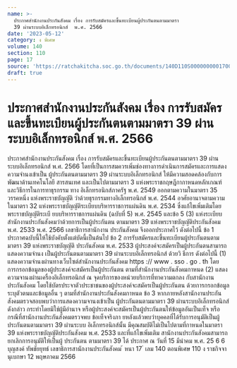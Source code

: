 ```yaml
---
name: >-
  ประกาศสำนักงานประกันสังคม เรื่อง การรับสมัครและขึ้นทะเบียนผู้ประกันตนตามมาตรา
  39 ผ่านระบบอิเล็กทรอนิกส์  พ.ศ. 2566
date: '2023-05-12'
category: ง พิเศษ
volume: 140
section: 110
page: 17
source: 'https://ratchakitcha.soc.go.th/documents/140D110S0000000001700.pdf'
draft: true
---
```


# ประกาศสำนักงานประกันสังคม เรื่อง การรับสมัครและขึ้นทะเบียนผู้ประกันตนตามมาตรา 39 ผ่านระบบอิเล็กทรอนิกส์  พ.ศ. 2566

ประกาศสำนักงานประกันสังคม เรื่อง การรับสมัครและขึ้นทะเบียนผู้ประกันตนตามมาตรา 39 ผ่านระบบอิเล็กทรอนิกส์ พ.ศ. 2566 โดยที่เป็นการสมควรเพิ่มช่องทางการดำเนินการสมัครและการแสดงความจำนงเข้าเป็น ผู้ประกันตนตามมาตรา 39 ผ่านระบบอิเล็กทรอนิกส์ ให้มีความสอดคล้องกับการพัฒนาด้านเทคโนโลยี สารสนเทศ และเป็นไปตามมาตรา 3 แห่งพระราชกฤษฎีกากาหนดหลักเกณฑ์และวิธีการในการทาธุรกรรม ทาง อิเล็กทรอนิกส์ภาครัฐ พ.ศ. 2549 ออกตามความในมาตรา 35 วรรคหนึ่ง แห่งพระราชบัญญัติ ว่าด้วยธุรกรรมทางอิเล็กทรอนิกส์ พ.ศ. 2544 อาศัยอานาจตามความในมาตรา 32 แห่งพระราชบัญญัติระเบียบบริหารราชการแผ่นดิน พ.ศ. 2534 ซึ่งแก้ไขเพิ่มเติมโดยพระราชบัญญัติระเบี ยบบริหารราชการแผ่นดิน (ฉบับที่ 5) พ.ศ. 2545 และข้อ 5 (3) แห่งระเบียบสำนักงานประกันสังคมว่าด้วยการเป็นผู้ประกันตน ตามมาตรา 39 แห่งพระราชบัญญัติประกันสังคม พ.ศ. 2533 พ.ศ. 2566 เลขาธิการสานักงาน ประกันสังคม จึงออกประกาศไว้ ดังต่อไปนี้ ข้อ 1 ประกาศฉบับนี้ให้ใช้บังคับตั้งแต่บัดนี้เป็นต้นไป ข้อ 2 การรับสมัครและขึ้นทะเบียนผู้ประกันตนตามมาตรา 39 แห่งพระราชบัญญัติ ประกันสังคม พ.ศ. 2533 ผู้ประสงค์จะสมัครเป็นผู้ประกันตนสามารถแสดงความจำนง เป็นผู้ประกันตนตามมาตรา 39 ผ่านระบบอิเล็กทรอนิกส์ ด้วยวิ ธีการ ดังต่อไปนี้ (1) แสดงความจำนงผ่านทางเว็บไซต์สำนักงานประกันสังคม https :// www . sso . go . th โดยการกรอกข้อมูลของผู้ประสงค์จะสมัครเป็นผู้ประกันตน ตามที่สำนักงานประกันสังคมกาหนด (2) แสดงความจานงผ่านเครื่องอิเล็กทรอนิกส์ ณ จุดบริการของหน่วยบริการที่ทาความตกลง กับสานักงานประกันสังคม โดยใช้บัตรประจาตัวประชาชนของผู้ประสงค์จะสมัครเป็นผู้ประกันตน ด้วยการกรอกข้อมูลระบุตัวตนและข้อมูลอื่น ๆ ตามที่สำนักงานประกันสังคมกาหนด ข้อ 3 หากภายหลังสานักงานประกันสังคมตรวจสอบพบว่าการแสดงความจานงเข้าเป็น ผู้ประกันตนตามมาตรา 39 ผ่านระบบอิเล็กทรอนิกส์ดังกล่าว กระทำโดยมิใช่ผู้มีอำนาจ หรือผู้ประสงค์จะสมัครเป็นผู้ประกันตนให้ข้อมูลอันเป็นเท็จ หรือกรณีที่สานักงานประกันสังคมตรวจพบ ข้อเท็จจริงภา ยหลังแล้วพบว่าบุคคลที่ได้รับการอนุมัติเป็นผู้ประกันตนตามมาตรา 39 ผ่านระบบ อิเล็กทรอนิกส์นั้น มีคุณสมบัติไม่เป็นไปตามที่กาหนดในมาตรา 39 แห่งพระราชบัญญัติประกันสังคม พ.ศ. 2533 และที่แก้ไขเพิ่มเติม สานักงานประกันสังคมสามารถยกเลิกการอนุมัติให้เป็นผู้ ประกันตน ตามมาตรา 39 ได้ ประกาศ ณ วันที่ 15 มีนำคม พ.ศ. 25 6 6 บุญสงค์ ทัพชัยยุทธ์ เลขาธิการสานักงานประกันสังคม ้ หนา 17 ่ เลม 140 ตอนพิเศษ 110 ง ราชกิจจานุเบกษา 12 พฤษภาคม 2566
